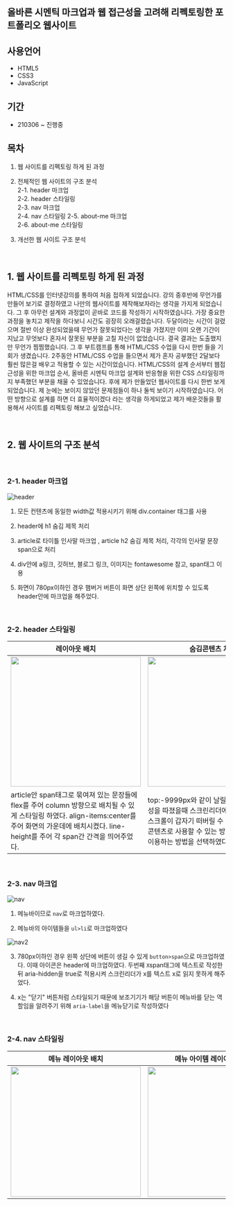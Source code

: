 ## 올바른 시멘틱 마크업과 웹 접근성을 고려해 리펙토링한 포트폴리오 웹사이트

## 사용언어    

- HTML5
- CSS3
- JavaScript

## 기간    
- 210306 ~ 진행중

## 목차

1. 웹 사이트를 리펙토링 하게 된 과정   

2. 전체적인 웹 사이트의 구조 분석    
  2-1. header 마크업    
  2-2. header 스타일링      
  2-3. nav 마크업            
  2-4. nav 스타일링
  2-5. about-me 마크업    
  2-6. about-me 스타일링      

3. 개선한 웹 사이트 구조 분석    

<br>

## 1. 웹 사이트를 리펙토링 하게 된 과정
HTML/CSS를 인터넷강의를 통하여 처음 접하게 되었습니다. 강의 중후반에 무언가를 만들어 보기로 결정하였고 나만의 웹사이트를 제작해보자라는 생각을 가지게 되었습니다. 그 후 아무런 설계와 과정없이 곧바로 코드를 작성하기 시작하였습니다. 가장 중요한 과정을 놓치고 제작을 하다보니 시간도 굉장히 오래걸렸습니다. 두달이라는 시간이 걸렸으며 절반 이상 완성되었을때 무언가 잘못되었다는 생각을 가졌지만 이미 오랜 기간이 지났고 무엇보다 혼자서 잘못된 부분을 고칠 자신이 없었습니다. 결국 결과는 도출했지만 무언가 찜찜했습니다. 그 후 부트캠프를 통해 HTML/CSS 수업을 다시 한번 들을 기회가 생겼습니다. 2주동안 HTML/CSS 수업을 들으면서 제가 혼자 공부했던 2달보다 훨씬 많은걸 배우고 적용할 수 있는 시간이었습니다. HTML/CSS의 설계 순서부터 웹접근성을 위한 마크업 순서, 올바른 시멘틱 마크업 설계와 반응형을 위한 CSS 스타일링까지 부족했던 부분을 채울 수 있었습니다. 후에 제가 만들었던 웹사이트를 다시 한번 보게 되었습니다. 제 눈에는 보이지 않았던 문제점들이 하나 둘씩 보이기 시작하였습니다. 어떤 방향으로 설계를 하면 더 효율적이겠다 라는 생각을 하게되었고 제가 배운것들을 활용해서 사이트를 리펙토링 해보고 싶었습니다.

<br>

## 2. 웹 사이트의 구조 분석

<br>

### 2-1. header 마크업

![header](https://user-images.githubusercontent.com/64240637/111857281-c4be9200-8973-11eb-9d95-5edeb11c0b8d.png)



1. 모든 컨텐츠에 동일한  width값 적용시키기 위해 div.container 태그를 사용
   
2.  header에 h1 숨김 제목 처리 
   
3.  article로 타이틀 인사말 마크업 , article h2 숨김 제목 처리, 각각의 인사말 문장 span으로 처리

4. div안에 a링크, 깃허브, 블로그 링크, 이미지는 fontawesome 참고, span태그 이용    

5. 화면이 780px이하인 경우 햄버거 버튼이 화면 상단 왼쪽에 위치할 수 있도록 header안에 마크업을 해주었다.  

<br>

### 2-2. header 스타일링

|레이아웃 배치|숨김콘텐츠 처리|background 이미지 처리|반응형 처리|
|------------|----------|---------|----------|
|<img src="https://user-images.githubusercontent.com/64240637/111627579-8a99a700-8832-11eb-8cae-ecec34062c94.png" width=300px>|<img src="https://user-images.githubusercontent.com/64240637/111626840-c97b2d00-8831-11eb-90fe-425a4c253406.png" width=300px>|<img src="https://user-images.githubusercontent.com/64240637/111627227-31317800-8832-11eb-9358-646f89e528f2.png" width=300px>|<img src="https://user-images.githubusercontent.com/64240637/111626827-c718d300-8831-11eb-8e46-79db8a33f89c.png" width=200px>|
|article안 span태그로 묶여져 있는 문장들에 flex를 주어 column 방향으로 배치될 수 있게 스타일링 하였다. align-items:center를 주어 화면의 가운데에 배치시켰다. line-height를 주어 각 span간 간격을 띄어주었다.|top:-9999px와 같이 날릴 수 있지만 웹접근성을 따졌을때 스크린리더에서 접근할때 화면 스크롤이 갑자기 떠버릴 수 있기 때문에 숨김콘텐츠로 사용할 수 있는 방법 중 clip 요소를 이용하는 방법을 선택하였다.  |header의 이미지를 가상요소선택자를 이용하여 배경이미지로 주었다. z-index:-1을 주어 화면 가장 뒤에 깔릴 수 있게 하였다.|780px과 420px를 기준으로 화면의 텍스트 크기를 조절하였고 햄버거 버튼이 보일 수 있도록 display:block를 주었다|

<br>

### 2-3. nav 마크업
![nav](https://user-images.githubusercontent.com/64240637/111856836-c9ce1200-8970-11eb-9cac-7611ca5e6e6d.png)


1. 메뉴바이므로 ```nav```로 마크업하였다.
   
2. 메뉴바의 아이템들을 ```ul>li```로 마크업하였다
   

![nav2](https://user-images.githubusercontent.com/64240637/111856838-ccc90280-8970-11eb-88c1-ae5f29629eec.png)

3. 780px이하인 경우 왼쪽 상단에 버튼이 생길 수 있게 ```button>span```으로 마크업하였다. 이때 아이콘은 header에 마크업하였다. 두번째 ```X```span태그에 텍스트로 작성한뒤 aria-hidden을 true로 적용시켜 스크린리더가 x를 텍스트 x로 읽지 못하게 해주었다.    

4. x는 "닫기" 버튼처럼 스타일되기 때문에 보조기기가 해당 버튼이 메뉴바를 닫는 역할임을 알려주기 위해 ```aria-label```을 메뉴닫기로 작성하였다 

<br>

### 2-4. nav 스타일링

|메뉴 레이아웃 배치|메뉴 아이템 레이아웃 배치|반응형 처리|
|------------|----------|---------|
|<img src="https://user-images.githubusercontent.com/64240637/111857366-53cbaa00-8974-11eb-849d-8d85df3fcc5a.png" width=300px>|<img src="https://user-images.githubusercontent.com/64240637/111857363-4e6e5f80-8974-11eb-8639-667b865fe79b.png" width=300px>|<img src="https://user-images.githubusercontent.com/64240637/111857368-562e0400-8974-11eb-9194-991d590d4f97.png" width=300px>|



